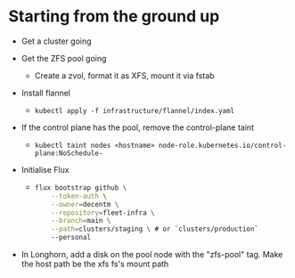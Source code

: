 # Starting from the ground up

- Get a cluster going
- Get the ZFS pool going
  - Create a zvol, format it as XFS, mount it via fstab
- Install flannel
  - `kubectl apply -f infrastructure/flannel/index.yaml`
- If the control plane has the pool, remove the control-plane taint
  - `kubectl taint nodes <hostname> node-role.kubernetes.io/control-plane:NoSchedule-`
- Initialise Flux

  - ```sh
    flux bootstrap github \
        --token-auth \
        --owner=decentm \
        --repository=fleet-infra \
        --branch=main \
        --path=clusters/staging \ # or `clusters/production`
        --personal
    ```

- In Longhorn, add a disk on the pool node with the "zfs-pool" tag. Make the
    host path be the xfs fs's mount path
